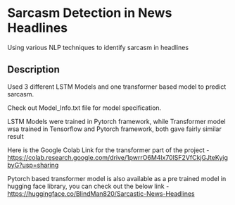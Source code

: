 # Sarcasm Detection in News Headlines

Using various NLP techniques to identify sarcasm in headlines

## Description

Used 3 different LSTM Models and one transformer based model to predict sarcasm. 

Check out Model_Info.txt file for model specification.

LSTM Models were trained in Pytorch framework, while Transformer model wsa trained in Tensorflow and Pytorch framework, both gave fairly similar result

Here is the Google Colab Link for the transformer part of the project - https://colab.research.google.com/drive/1pwrrO6M4lx70lSF2VfCkjGJteKyigbyG?usp=sharing

Pytorch based transformer model is also available as a pre trained model in hugging face library, you can check out the below link - 
https://huggingface.co/BlindMan820/Sarcastic-News-Headlines


